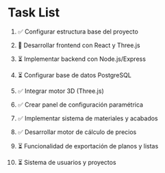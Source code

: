 # Task List

1. ✅ Configurar estructura base del proyecto

2. 🔄 Desarrollar frontend con React y Three.js

3. ⏳ Implementar backend con Node.js/Express

4. ⏳ Configurar base de datos PostgreSQL

5. ✅ Integrar motor 3D (Three.js)

6. ✅ Crear panel de configuración paramétrica

7. ✅ Implementar sistema de materiales y acabados

8. ✅ Desarrollar motor de cálculo de precios

9. ⏳ Funcionalidad de exportación de planos y listas

10. ⏳ Sistema de usuarios y proyectos


